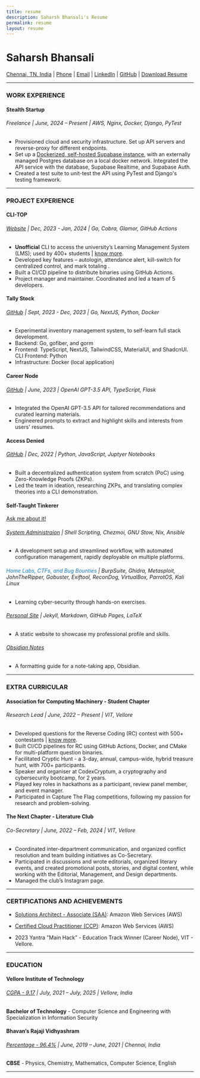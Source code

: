 ```yaml
---
title: resume
description: Saharsh Bhansali's Resume
permalink: resume
layout: resume
---
```


# Saharsh Bhansali

[Chennai, TN, India](https://maps.app.goo.gl/BbEcfikH5ufvvMyG6) \| [Phone](tel:+919941286420) \| [Email](mailto:saharsh.bhansali15@gmail.com) \| [LinkedIn](https://linkedin.com/in/saharsh-bhansali) \| [GitHub](https://github.com/saharshbhansali) \| [Download Resume](./Resume.pdf)

---

### WORK EXPERIENCE

#### Stealth Startup

###### Freelance | June, 2024 – Present | AWS, Nginx, Docker, Django, PyTest

- Provisioned cloud and security infrastructure. Set up API servers and reverse-proxy for different endpoints.
- Set up a [Dockerized, self-hosted Supabase instance](https://github.com/saharshbhansali/supabase-decoupled-postgres), with an externally managed Postgres database on a local docker network. Integrated the API service with the database, Supabase Realtime, and Supabase Auth.
- Created a test suite to unit-test the API using PyTest and Django's testing framework.

---

### PROJECT EXPERIENCE

#### CLI-TOP

###### [Website](https://cli-top.acmvit.in) | Dec, 2023 - Jan, 2024 | Go, Cobra, Glamor, GitHub Actions

- **Unofficial** CLI to access the university’s Learning Management System (LMS); used by 400+ students \| [know more](mailto:saharsh.bhansali15@gmail.com).
- Developed key features – autologin, attendance alert, kill-switch for centralized control, and mark totaling .
- Built a CI/CD pipeline to distribute binaries using GitHub Actions.
- Project manager and maintainer. Coordinated and led a team of 5 developers.

#### Tally Stock

###### [GitHub](https://github.com/saharshbhansali/TallyStock) | Sept, 2023 - Dec, 2023 | Go, NextJS, Python, Docker

- Experimental inventory management system, to self-learn full stack development.
- Backend: Go, gofiber, and gorm
- Frontend: TypeScript, NextJS, TailwindCSS, MaterialUI, and ShadcnUI. CLI Frontend: Python
- Infrastructure: Docker (local application)

#### Career Node

###### [GitHub](https://github.com/kaushalrathi24/funtimeError) | June, 2023 | OpenAI GPT-3.5 API, TypeScript, Flask

- Integrated the OpenAI GPT-3.5 API for tailored recommendations and curated learning materials.
- Engineered prompts to extract and highlight skills and interests from users' resumes.
<!-- - 2023 Yantra "Main Hack" Education Track Winner. -->

#### Access Denied

###### [GitHub](https://github.com/ACM-VIT/accessDenied) | Dec, 2022 | Python, JavaScript, Juptyer Notebooks

- Built a decentralized authentication system from scratch (PoC) using Zero-Knowledge Proofs (ZKPs).
- Led the team in ideation, researching ZKPs, and translating complex theories into a CLI demonstration.

#### Self-Taught Tinkerer

[Ask me about it!](mailto:saharsh.bhansali15@gmail.com)

###### [System Administraion](https://github.com/saharshbhansali/.dotfiles) | Shell Scripting, Chezmoi, GNU Stow, Nix, Ansible

- A development setup and streamlined workflow, with automated configuration management, rapidly deployable on multiple platforms.

###### <span style="color:#0F79D0">Home Labs, CTFs, and Bug Bounties</span> | BurpSuite, Ghidra, Metasploit, JohnTheRipper, Gobuster, Exiftool, ReconDog, VirtualBox, ParrotOS, Kali Linux

- Learning cyber-security through hands-on exercises.

###### [Personal Site](https://saharshbhansali.github.io/about-me/) | Jekyll, Markdown, GitHub Pages, LaTeX

- A static website to showcase my professional profile and skills.

###### [Obsidian Notes](https://gist.github.com/saharshbhansali/5da604f1731c7d5ea07b2bd91552d48c)

- A formatting guide for a note-taking app, Obsidian.

---

### EXTRA CURRICULAR

#### Association for Computing Machinery - Student Chapter

###### Research Lead | June, 2022 – Present | VIT, Vellore

- Developed questions for the Reverse Coding (RC) contest with 500+ contestants \| [know more](mailto:saharsh.bhansali15@gmail.com).
- Built CI/CD pipelines for RC using GitHub Actions, Docker, and CMake for multi-platform question binaries.
- Facilitated Cryptic Hunt - a 3-day, annual, campus-wide, hybrid treasure hunt, with 700+ participants.
- Speaker and organiser at CodexCryptum, a cryptography and cybersecurity bootcamp, for 2 years.
- Played key roles in hackathons as a participant, review panel member, and event manager.
- Participated in Capture The Flag competitions, following my passion for research and problem-solving.
<!-- - Participated in ACM Winter School - a 12-day cryptography and cybersecurity bootcamp, oraganized by ACM-India at VIT, Vellore -->

#### The Next Chapter - Literature Club

###### Co-Secretary | June, 2022 – Feb, 2024 | VIT, Vellore

- Coordinated inter-department communication, and organized conflict resolution and team building initiatives as Co-Secretary.
- Participated in discussions and wrote editorials, organized literary events,
  and created promotional posts, stories, and digital content, while working
  with the Editorial, Management, and Design departments.
- Managed the club’s Instagram page.

---

### CERTIFICATIONS AND ACHIEVEMENTS

- [Solutions Architect - Associate (SAA)](https://www.credly.com/badges/dc22fd53-b367-4c97-b2ef-066a59371946/public_url): Amazon Web Services (AWS)

- [Certified Cloud Practitioner (CCP)](https://www.credly.com/badges/d0f572c3-7d2c-416c-803d-4963611704f5/public_url): Amazon Web Services (AWS)

- 2023 Yantra ”Main Hack” - Education Track Winner (Career Node), VIT - Vellore.

---

### EDUCATION

#### Vellore Institute of Technology

###### <u>CGPA - 9.17</u> | July, 2021 – July, 2025 | Vellore, India

**Bachelor of Technology** - Computer Science and Engineering with Specialization in Information Security

#### Bhavan’s Rajaji Vidhyashram

###### <u>Percentage - 96.4%</u> | June, 2019 – June, 2021 | Chennai, India

**CBSE** - Physics, Chemistry, Mathematics, Computer Science, English

---

<!--
### TECHNICAL SKILLS

- **Technologies/Frameworks:** Git, BurpSuite, ZAP,
  Nessus, Ghidra, Metasploit, Ida, JohnTheRipper, Gobuster, Exiftool,
  Infoga, ReconDog, Docker, AWS

- **Languages:** Python, Shell Scripting, C/C++, Go, Java, JavaScript/TypeScript, SQL, NoSQL, R

- **Developer Tools:** VMWare, VirtualBox, Parrot OS and Kali Linux, GitHub

- **Design:** Figma, Photoshop, Illustrator, Canva

---
-->

<!--
<div style="color:white;">
- Languages: English, Hindi, Tamil
- Technical Skills: JavaScript, HTML, CSS, ReactJS, Astro
- Technical Competencies: Vulnerability Analysis, Penetration Testing, Network Security, CI/CD, Configuration Management, Infrastructure as Code, Competitive Coding
- Tools: Figma, Photoshop, Illustrator, Canva, Infoga, Ida, Kubernetes, VMWare
- Soft Skills: Decision Making, Project Management, Leadership, Teamwork, Attention to Detail, Problem Solving
- Qualifications: CEH (Certified Ethical Hacker), eJPT (e-Learn Junior Penetration Tester)
</div>
-->
